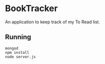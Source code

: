 # BookTracker

An application to keep track of my To Read list.

## Running
```
mongod
npm install
node server.js
```